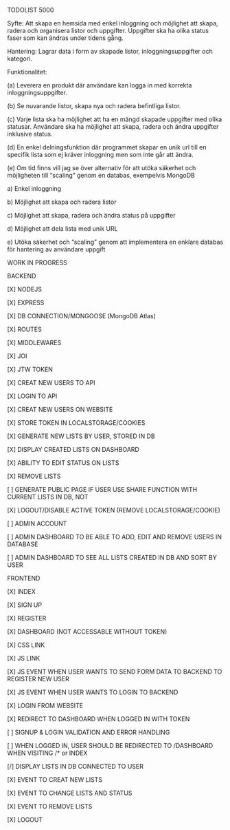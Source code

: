 TODOLIST 5000


Syfte: Att skapa en hemsida med enkel inloggning och möjlighet att
skapa, radera och organisera listor och uppgifter. Uppgifter ska ha olika
status faser som kan ändras under tidens gång.

Hantering: Lagrar data i form av skapade listor, inloggningsuppgifter och kategori.

Funktionalitet:

(a) Leverera en produkt där användare kan logga in med korrekta inloggningsuppgifter.

(b) Se nuvarande listor, skapa nya och radera befintliga listor.

(c) Varje lista ska ha möjlighet att ha en mängd skapade uppgifter med olika statusar. 
Användare ska ha möjlighet att skapa, radera och ändra uppgifter inklusive status.

(d) En enkel delningsfunktion där programmet skapar en unik url till en specifik lista
som ej kräver inloggning men som inte går att ändra.

(e) Om tid finns vill jag se över alternativ för att utöka säkerhet och
möjligheten till “scaling” genom en databas, exempelvis MongoDB


a) Enkel inloggning

b) Möjlighet att skapa och radera listor

c) Möjlighet att skapa, radera och ändra status på uppgifter

d) Möjlighet att dela lista med unik URL

e) Utöka säkerhet och “scaling” genom att implementera
en enklare databas för hantering av användare uppgift


WORK IN PROGRESS

BACKEND 

[X] NODEJS

[X] EXPRESS

[X] DB CONNECTION/MONGOOSE (MongoDB Atlas)

[X] ROUTES

[X] MIDDLEWARES

[X] JOI

[X] JTW TOKEN

[X] CREAT NEW USERS TO API

[X] LOGIN TO API

[X] CREAT NEW USERS ON WEBSITE

[X] STORE TOKEN IN LOCALSTORAGE/COOKIES

[X] GENERATE NEW LISTS BY USER, STORED IN DB

[X] DISPLAY CREATED LISTS ON DASHBOARD

[X] ABILITY TO EDIT STATUS ON LISTS

[X] REMOVE LISTS

[ ] GENERATE PUBLIC PAGE IF USER USE SHARE FUNCTION WITH CURRENT LISTS IN DB, NOT

[X] LOGOUT/DISABLE ACTIVE TOKEN (REMOVE LOCALSTORAGE/COOKIE)

[ ] ADMIN ACCOUNT

[ ] ADMIN DASHBOARD TO BE ABLE TO ADD, EDIT AND REMOVE USERS IN DATABASE

[ ] ADMIN DASHBOARD TO SEE ALL LISTS CREATED IN DB AND SORT BY USER


FRONTEND 

[X] INDEX

[X] SIGN UP

[X] REGISTER

[X] DASHBOARD (NOT ACCESSABLE WITHOUT TOKEN)

[X] CSS LINK

[X] JS LINK

[X] JS EVENT WHEN USER WANTS TO SEND FORM DATA TO BACKEND TO REGISTER NEW USER

[X] JS EVENT WHEN USER WANTS TO LOGIN TO BACKEND

[X] LOGIN FROM WEBSITE

[X] REDIRECT TO DASHBOARD WHEN LOGGED IN WITH TOKEN

[ ] SIGNUP & LOGIN VALIDATION AND ERROR HANDLING

[ ] WHEN LOGGED IN, USER SHOULD BE REDIRECTED TO /DASHBOARD WHEN VISITING /* or INDEX

[/] DISPLAY LISTS IN DB CONNECTED TO USER

[X] EVENT TO CREAT NEW LISTS

[X] EVENT TO CHANGE LISTS AND STATUS

[X] EVENT TO REMOVE LISTS

[X] LOGOUT
